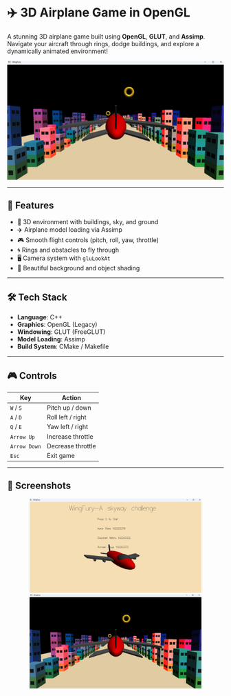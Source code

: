 # ✈️ 3D Airplane Game in OpenGL

A stunning 3D airplane game built using **OpenGL**, **GLUT**, and **Assimp**. Navigate your aircraft through rings, dodge buildings, and explore a dynamically animated environment!

![screenshot](screenshots/screenshot2.jpg)

---

## 🚀 Features

- 🌆 3D environment with buildings, sky, and ground
- ✈️ Airplane model loading via Assimp
- 🎮 Smooth flight controls (pitch, roll, yaw, throttle)
- 🌀 Rings and obstacles to fly through
- 🖥️ Camera system with `gluLookAt`
- 🌈 Beautiful background and object shading

---

## 🛠️ Tech Stack

- **Language**: C++
- **Graphics**: OpenGL (Legacy)
- **Windowing**: GLUT (FreeGLUT)
- **Model Loading**: Assimp
- **Build System**: CMake / Makefile

---

## 🎮 Controls

| Key        | Action              |
|------------|---------------------|
| `W` / `S`  | Pitch up / down     |
| `A` / `D`  | Roll left / right   |
| `Q` / `E`  | Yaw left / right    |
| `Arrow Up`| Increase throttle    |
| `Arrow Down`| Decrease throttle  |
| `Esc`      | Exit game           |

---

## 📸 Screenshots

<p align="center">
  <img src="screenshots/screenshot1.jpg" width="400"/>
  <img src="screenshots/screenshot2.jpg" width="400"/>
</p>

